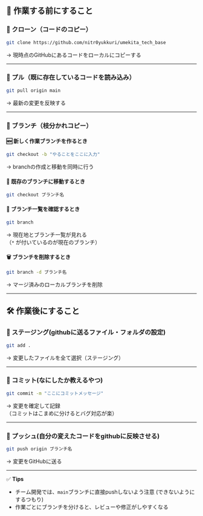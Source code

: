 ## 🌱 作業する前にすること

### 🔹 クローン（コードのコピー）
```bash
git clone https://github.com/nitr0yukkuri/umekita_tech_base
```
→ 現時点のGitHubにあるコードをローカルにコピーする

---

### 🔹 プル（既に存在しているコードを読み込み）
```bash
git pull origin main
```
→ 最新の変更を反映する

---

### 🔹 ブランチ（枝分かれコピー）

#### 🆕 新しく作業ブランチを作るとき
```bash
git checkout -b "やることをここに入力"
```
→ branchの作成と移動を同時に行う

#### 🔁 既存のブランチに移動するとき
```bash
git checkout ブランチ名
```

#### 📜 ブランチ一覧を確認するとき
```bash
git branch
```
→ 現在地とブランチ一覧が見れる  
（`*` が付いているのが現在のブランチ）

#### 🗑️ ブランチを削除するとき
```bash
git branch -d ブランチ名
```
→ マージ済みのローカルブランチを削除

---

## 🛠️ 作業後にすること

### 🔹 ステージング(githubに送るファイル・フォルダの設定)
```bash
git add .
```
→ 変更したファイルを全て選択（ステージング）

---

### 🔹 コミット(なにしたか教えるやつ)
```bash
git commit -m "ここにコミットメッセージ"
```
→ 変更を確定して記録  
（コミットはこまめに分けるとバグ対応が楽）

---

### 🔹 プッシュ(自分の変えたコードをgithubに反映させる)
```bash
git push origin ブランチ名
```
→ 変更をGitHubに送る

---

✅ **Tips**
- チーム開発では、`main`ブランチに直接pushしないよう注意  (できないようにするつもり)
- 作業ごとにブランチを分けると、レビューや修正がしやすくなる
